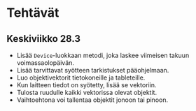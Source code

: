 # Tehtävät

## Keskiviikko 28.3
* Lisää `Device`-luokkaan metodi, joka laskee viimeisen takuun voimassaolopäivän.
* Lisää tarvittavat syötteen tarkistukset pääohjelmaan.
* Luo objektivektorit tietokoneille ja tableteille.
* Kun laitteen tiedot on syötetty, lisää se vektoriin.
* Tulosta ruudulle kaikki vektorissa olevat objektit.
* Vaihtoehtona voi tallentaa objektit jonoon tai pinoon.
